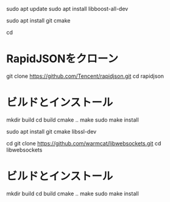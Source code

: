 sudo apt update
sudo apt install libboost-all-dev

sudo apt install git cmake

cd
# RapidJSONをクローン
git clone https://github.com/Tencent/rapidjson.git
cd rapidjson

# ビルドとインストール
mkdir build
cd build
cmake ..
make
sudo make install

sudo apt install git cmake libssl-dev

cd
git clone https://github.com/warmcat/libwebsockets.git
cd libwebsockets

# ビルドとインストール
mkdir build
cd build
cmake ..
make
sudo make install
